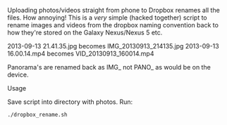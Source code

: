 Uploading photos/videos straight from phone to Dropbox renames all the files. How annoying!
This is a *very* simple (hacked together) script to rename images and videos from the dropbox naming convention back to how they're stored on the Galaxy Nexus/Nexus 5 etc.

2013-09-13 21.41.35.jpg becomes IMG_20130913_214135.jpg
2013-09-13 16.00.14.mp4 becomes VID_20130913_160014.mp4

Panorama's are renamed back as IMG_ not PANO_ as would be on the device.

Usage

Save script into directory with photos. Run:

	./dropbox_rename.sh